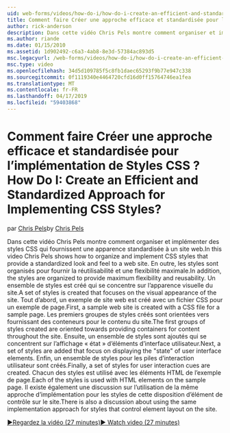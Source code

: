 ```yaml
---
uid: web-forms/videos/how-do-i/how-do-i-create-an-efficient-and-standardized-approach-for-implementing-css-styles
title: Comment faire Créer une approche efficace et standardisée pour l’implémentation de Styles CSS ? | Microsoft Docs
author: rick-anderson
description: Dans cette vidéo Chris Pels montre comment organiser et implémenter des styles CSS qui fournissent une apparence standardisée à un site web. En outre, les styles sont...
ms.author: riande
ms.date: 01/15/2010
ms.assetid: 1d902492-c6a3-4ab8-8e3d-57384ac893d5
msc.legacyurl: /web-forms/videos/how-do-i/how-do-i-create-an-efficient-and-standardized-approach-for-implementing-css-styles
msc.type: video
ms.openlocfilehash: 34d5d109785f5c8fb1daec65293f9b77e947c338
ms.sourcegitcommit: 0f1119340e4464720cfd16d0ff15764746ea1fea
ms.translationtype: MT
ms.contentlocale: fr-FR
ms.lasthandoff: 04/17/2019
ms.locfileid: "59403868"
---
```

# <a name="how-do-i-create-an-efficient-and-standardized-approach-for-implementing-css-styles"></a><span data-ttu-id="cf7a9-105">Comment faire Créer une approche efficace et standardisée pour l’implémentation de Styles CSS ?</span><span class="sxs-lookup"><span data-stu-id="cf7a9-105">How Do I: Create an Efficient and Standardized Approach for Implementing CSS Styles?</span></span>

<span data-ttu-id="cf7a9-106">par [Chris Pels](https://twitter.com/chrispels)</span><span class="sxs-lookup"><span data-stu-id="cf7a9-106">by [Chris Pels](https://twitter.com/chrispels)</span></span>

<span data-ttu-id="cf7a9-107">Dans cette vidéo Chris Pels montre comment organiser et implémenter des styles CSS qui fournissent une apparence standardisée à un site web.</span><span class="sxs-lookup"><span data-stu-id="cf7a9-107">In this video Chris Pels shows how to organize and implement CSS styles that provide a standardized look and feel to a web site.</span></span> <span data-ttu-id="cf7a9-108">En outre, les styles sont organisés pour fournir la réutilisabilité et une flexibilité maximale.</span><span class="sxs-lookup"><span data-stu-id="cf7a9-108">In addition, the styles are organized to provide maximum flexibility and reusability.</span></span> <span data-ttu-id="cf7a9-109">Un ensemble de styles est créé qui se concentre sur l’apparence visuelle du site.</span><span class="sxs-lookup"><span data-stu-id="cf7a9-109">A set of styles is created that focuses on the visual appearance of the site.</span></span> <span data-ttu-id="cf7a9-110">Tout d’abord, un exemple de site web est créé avec un fichier CSS pour un exemple de page.</span><span class="sxs-lookup"><span data-stu-id="cf7a9-110">First, a sample web site is created with a CSS file for a sample page.</span></span> <span data-ttu-id="cf7a9-111">Les premiers groupes de styles créés sont orientées vers fournissant des conteneurs pour le contenu du site.</span><span class="sxs-lookup"><span data-stu-id="cf7a9-111">The first groups of styles created are oriented towards providing containers for content throughout the site.</span></span> <span data-ttu-id="cf7a9-112">Ensuite, un ensemble de styles sont ajoutés qui se concentrent sur l’affichage « état » d’éléments d’interface utilisateur.</span><span class="sxs-lookup"><span data-stu-id="cf7a9-112">Next, a set of styles are added that focus on displaying the "state" of user interface elements.</span></span> <span data-ttu-id="cf7a9-113">Enfin, un ensemble de styles pour les piles d’interaction utilisateur sont créés.</span><span class="sxs-lookup"><span data-stu-id="cf7a9-113">Finally, a set of styles for user interaction cues are created.</span></span> <span data-ttu-id="cf7a9-114">Chacun des styles est utilisé avec les éléments HTML de l’exemple de page.</span><span class="sxs-lookup"><span data-stu-id="cf7a9-114">Each of the styles is used with HTML elements on the sample page.</span></span> <span data-ttu-id="cf7a9-115">Il existe également une discussion sur l’utilisation de la même approche d’implémentation pour les styles de cette disposition d’élément de contrôle sur le site.</span><span class="sxs-lookup"><span data-stu-id="cf7a9-115">There is also a discussion about using the same implementation approach for styles that control element layout on the site.</span></span>

[<span data-ttu-id="cf7a9-116">&#9654;Regardez la vidéo (27 minutes)</span><span class="sxs-lookup"><span data-stu-id="cf7a9-116">&#9654; Watch video (27 minutes)</span></span>](https://channel9.msdn.com/Blogs/ASP-NET-Site-Videos/how-do-i-create-an-efficient-and-standardized-approach-for-implementing-css-styles)
